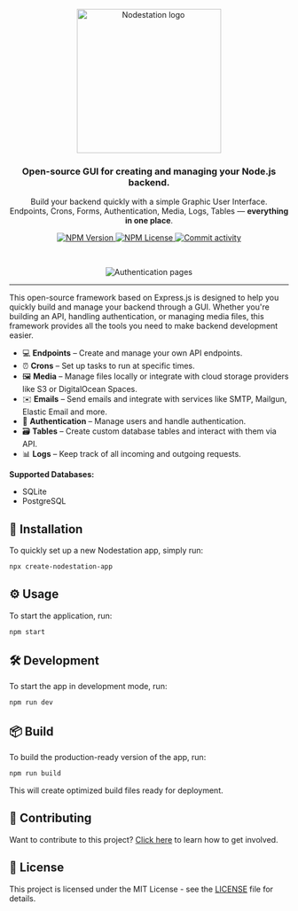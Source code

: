<p align="center">
  <img src="https://nodestation-assets.s3.ap-southeast-1.amazonaws.com/nodestation-logo.svg" width="260px" alt="Nodestation logo" />
</p>

<h3 align="center">Open-source GUI for creating and managing your Node.js backend.</h3>
<p align="center">Build your backend quickly with a simple Graphic User Interface.<br />
Endpoints, Crons, Forms, Authentication, Media, Logs, Tables — <strong>everything in one place</strong>.</p>

<p align="center">
  <a href="https://www.npmjs.com/package/nodestation">
    <img src="https://img.shields.io/npm/v/nodestation" alt="NPM Version" />
  </a>
  <a href="https://github.com/nodestationapp/nodestation/blob/master/LICENSE">
    <img src="https://img.shields.io/npm/l/nodestation" alt="NPM License" />
  </a>
  <a href="https://github.com/nodestationapp/nodestation/commits/master">
    <img src="https://img.shields.io/github/commit-activity/w/nodestationapp/nodestation?style=flat&color=green" alt="Commit activity" />
  </a>
</p>

<br />

<p align="center">
  <img src="https://nodestation-assets.s3.ap-southeast-1.amazonaws.com/authentication-visual-4.png" alt="Authentication pages" />
</p>

---

This open-source framework based on Express.js is designed to help you quickly build and manage your backend through a GUI. Whether you're building an API, handling authentication, or managing media files, this framework provides all the tools you need to make backend development easier.

- 💻 **Endpoints** – Create and manage your own API endpoints.
- ⏰ **Crons** – Set up tasks to run at specific times.
- 🖼️ **Media** – Manage files locally or integrate with cloud storage providers like S3 or DigitalOcean Spaces.
- ✉️ **Emails** – Send emails and integrate with services like SMTP, Mailgun, Elastic Email and more.
- 🔑 **Authentication** – Manage users and handle authentication.
- 🗃️ **Tables** – Create custom database tables and interact with them via API.
- 📊 **Logs** – Keep track of all incoming and outgoing requests.

**Supported Databases:**

- SQLite
- PostgreSQL

## 🚀 Installation

To quickly set up a new Nodestation app, simply run:

```bash
npx create-nodestation-app
```

## ⚙️ Usage

To start the application, run:

```bash
npm start
```

## 🛠️ Development

To start the app in development mode, run:

```bash
npm run dev
```

## 📦 Build

To build the production-ready version of the app, run:

```bash
npm run build
```

This will create optimized build files ready for deployment.

## 🤝 Contributing

Want to contribute to this project? [Click here](https://github.com/nodestationapp/nodestation/blob/master/CONTRIBUTING.md) to learn how to get involved.

## 📝 License

This project is licensed under the MIT License - see the [LICENSE](https://github.com/nodestationapp/nodestation/blob/master/LICENSE) file for details.
